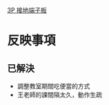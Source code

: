 [3P 接地端子板](Communication/%E9%85%8D%E7%B7%9A%E5%AF%A6%E4%BD%9C.md#3P%20%E6%8E%A5%E5%9C%B0%E7%AB%AF%E5%AD%90%E6%9D%BF)

# 反映事項
## 已解決
- 調整教室期間吃便當的方式
- 王老師的課間隔太久，動作生疏
